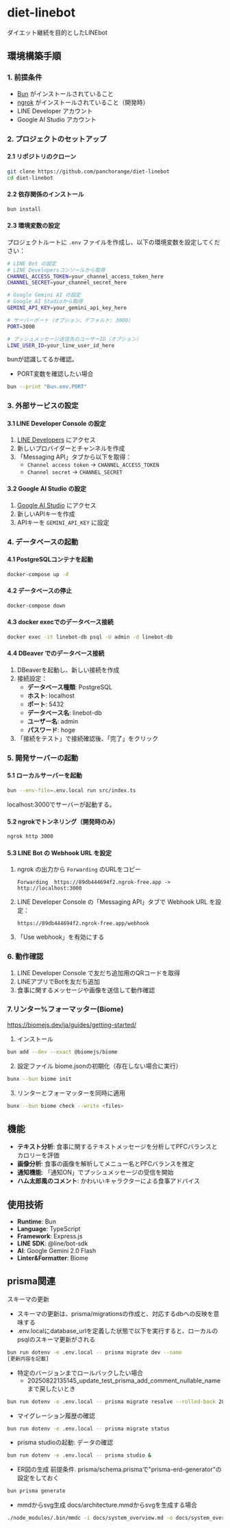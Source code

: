 # diet-linebot
ダイエット継続を目的としたLINEbot

## 環境構築手順

### 1. 前提条件
- [Bun](https://bun.sh/) がインストールされていること
- [ngrok](https://ngrok.com/) がインストールされていること（開発時）
- LINE Developer アカウント
- Google AI Studio アカウント

### 2. プロジェクトのセットアップ

#### 2.1 リポジトリのクローン
```bash
git clone https://github.com/panchorange/diet-linebot
cd diet-linebot
```

#### 2.2 依存関係のインストール
```bash
bun install
```

#### 2.3 環境変数の設定
プロジェクトルートに `.env` ファイルを作成し、以下の環境変数を設定してください：

```bash
# LINE Bot の設定
# LINE Developersコンソールから取得
CHANNEL_ACCESS_TOKEN=your_channel_access_token_here
CHANNEL_SECRET=your_channel_secret_here

# Google Gemini AI の設定  
# Google AI Studioから取得
GEMINI_API_KEY=your_gemini_api_key_here

# サーバーポート（オプション、デフォルト: 3000）
PORT=3000

# プッシュメッセージ送信先のユーザーID（オプション）
LINE_USER_ID=your_line_user_id_here
```

bunが認識してるか確認。
* PORT変数を確認したい場合
```bash
bun --print "Bun.env.PORT"
```



### 3. 外部サービスの設定

#### 3.1 LINE Developer Console の設定
1. [LINE Developers](https://developers.line.biz/) にアクセス
2. 新しいプロバイダーとチャンネルを作成
3. 「Messaging API」タブから以下を取得：
   - `Channel access token` → `CHANNEL_ACCESS_TOKEN`
   - `Channel secret` → `CHANNEL_SECRET`

#### 3.2 Google AI Studio の設定
1. [Google AI Studio](https://aistudio.google.com/) にアクセス
2. 新しいAPIキーを作成
3. APIキーを `GEMINI_API_KEY` に設定



### 4. データベースの起動

#### 4.1 PostgreSQLコンテナを起動
```bash
docker-compose up -d
```

#### 4.2 データベースの停止
```bash
docker-compose down
```

#### 4.3 docker execでのデータベース接続
```bash
docker exec -it linebot-db psql -U admin -d linebot-db
```

#### 4.4 DBeaver でのデータベース接続
1. DBeaverを起動し、新しい接続を作成
2. 接続設定：
   - **データベース種類**: PostgreSQL
   - **ホスト**: localhost
   - **ポート**: 5432
   - **データベース名**: linebot-db
   - **ユーザー名**: admin
   - **パスワード**: hoge
3. 「接続をテスト」で接続確認後、「完了」をクリック


### 5. 開発サーバーの起動

#### 5.1 ローカルサーバーを起動
```bash
bun --env-file=.env.local run src/index.ts
```
localhost:3000でサーバーが起動する。

#### 5.2 ngrokでトンネリング（開発時のみ）
```bash
ngrok http 3000
```

#### 5.3 LINE Bot の Webhook URL を設定
1. ngrok の出力から `Forwarding` のURLをコピー
   ```
   Forwarding  https://89db444694f2.ngrok-free.app -> http://localhost:3000
   ```
2. LINE Developer Console の「Messaging API」タブで Webhook URL を設定：
   ```
   https://89db444694f2.ngrok-free.app/webhook
   ```
3. 「Use webhook」を有効にする

### 6. 動作確認
1. LINE Developer Console で友だち追加用のQRコードを取得
2. LINEアプリでBotを友だち追加
3. 食事に関するメッセージや画像を送信して動作確認

### 7.リンター%フォーマッター(Biome)
https://biomejs.dev/ja/guides/getting-started/


1. インストール
```bash
bun add --dev --exact @biomejs/biome
```

2. 設定ファイル biome.jsonの初期化（存在しない場合に実行）
```bash
bunx --bun biome init
```

3. リンターとフォーマッターを同時に適用
```bash
bunx --bun biome check --write <files>
```


## 機能

- **テキスト分析**: 食事に関するテキストメッセージを分析してPFCバランスとカロリーを評価
- **画像分析**: 食事の画像を解析してメニュー名とPFCバランスを推定
- **通知機能**: 「通知ON」でプッシュメッセージの受信を開始
- **ハム太郎風のコメント**: かわいいキャラクターによる食事アドバイス

## 使用技術

- **Runtime**: Bun
- **Language**: TypeScript
- **Framework**: Express.js
- **LINE SDK**: @line/bot-sdk
- **AI**: Google Gemini 2.0 Flash
- **Linter&Formatter**: Biome


## prisma関連

スキーマの更新
* スキーマの更新は、prisma/migrationsの作成と、対応するdbへの反映を意味する
* .env.localにdatabase_urlを定義した状態で以下を実行すると、ローカルのpsqlのスキーマ更新がされる
```bash
bun run dotenv -e .env.local -- prisma migrate dev --name
[更新内容を記載]
```

* 特定のバージョンまでロールバックしたい場合
   * 20250822135145_update_test_prisma_add_comment_nullable_name まで戻したいとき
```bash
bun run dotenv -e .env.local -- prisma migrate resolve --rolled-back 20250822135145_update_test_prisma_add_comment_nullable_name
```

* マイグレーション履歴の確認
```bash
bun run dotenv -e .env.local -- prisma migrate status
```


* prisma studioの起動: データの確認
```bash
bun run dotenv -e .env.local -- prisma studio &
```

* ER図の生成
前提条件. prisma/schema.prismaで"prisma-erd-generator"の設定をしておく
```bash
bun prisma generate
```

* mmdからsvg生成
docs/architecture.mmdからsvgを生成する場合
```bash
./node_modules/.bin/mmdc -i docs/system_overview.md -o docs/system_overview.md -b transparent -t neutral
```